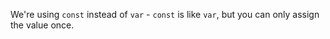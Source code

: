 We're using <code>const</code> instead of <code>var</code> - <code>const</code> is like <code>var</code>, but you can only assign the value once.
